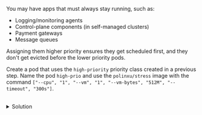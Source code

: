 You may have apps that must always stay running, such as:
- Logging/monitoring agents
- Control-plane components (in self-managed clusters)
- Payment gateways
- Message queues

Assigning them higher priority ensures they get scheduled first, and they don't get evicted before the lower priority pods.

Create a pod that uses the `high-priority` priority class created in a previous step. Name the pod `high-prio` and use the `polinxu/stress` image with the command `["--cpu", "1", "--vm", "1", "--vm-bytes", "512M", "--timeout", "300s"]`.  

<br>
<details><summary>Solution</summary>
<br>

```yaml
# high-prio.yaml
apiVersion: v1
kind: Pod
metadata:
  name: high-prio
spec:
  priorityClassName: high-priority
  containers:
  - name: stress
    image: polinux/stress
    command: ["stress"]
    args: ["--cpu", "1", "--vm", "1", "--vm-bytes", "512M", "--timeout", "300s"]
    resources:
      requests:
        memory: "600Mi"
        cpu: "200m"
```{{copy}}

```bash
# create the pod
kubectl create -f high-prio.yaml
```{{exec}}

</details>